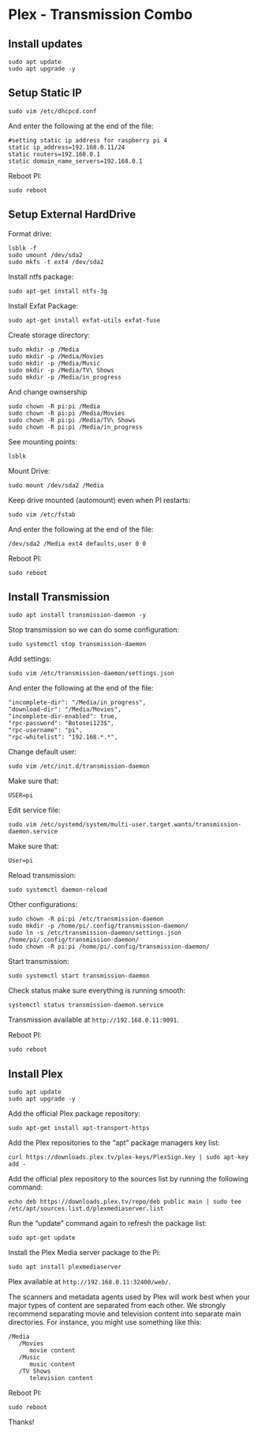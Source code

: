 # Plex - Transmission Combo

## Install updates

```
sudo apt update
sudo apt upgrade -y
```

## Setup Static IP

```
sudo vim /etc/dhcpcd.conf
```

And enter the following at the end of the file: 

```
#setting static ip address for raspberry pi 4
static ip_address=192.168.0.11/24
static routers=192.168.0.1
static domain_name_servers=192.168.0.1
```

Reboot PI:

```
sudo reboot
```

## Setup External HardDrive

Format drive:

```
lsblk -f
sudo umount /dev/sda2
sudo mkfs -t ext4 /dev/sda2
```

Install ntfs package:

```
sudo apt-get install ntfs-3g
```

Install Exfat Package:

```
sudo apt-get install exfat-utils exfat-fuse
```

Create storage directory:

```
sudo mkdir -p /Media
sudo mkdir -p /Media/Movies
sudo mkdir -p /Media/Music
sudo mkdir -p /Media/TV\ Shows
sudo mkdir -p /Media/in_progress
```

And change ownsership

```
sudo chown -R pi:pi /Media
sudo chown -R pi:pi /Media/Movies
sudo chown -R pi:pi /Media/TV\ Shows
sudo chown -R pi:pi /Media/in_progress
```

See mounting points:

```
lsblk
```

Mount Drive:

```
sudo mount /dev/sda2 /Media
```

Keep drive mounted (automount) even when PI restarts:

```
sudo vim /etc/fstab
```

And enter the following at the end of the file:

```
/dev/sda2 /Media ext4 defaults,user 0 0
```

Reboot PI:

```
sudo reboot
```

## Install Transmission

```
sudo apt install transmission-daemon -y
```

Stop transmission so we can do some configuration:

```
sudo systemctl stop transmission-daemon
```

Add settings:

```
sudo vim /etc/transmission-daemon/settings.json
```

And enter the following at the end of the file:

```
"incomplete-dir": "/Media/in_progress",
"download-dir": "/Media/Movies",
"incomplete-dir-enabled": true,
"rpc-password": "Botosei123$",
"rpc-username": "pi",
"rpc-whitelist": "192.168.*.*",
```

Change default user:

```
sudo vim /etc/init.d/transmission-daemon
```

Make sure that:

```
USER=pi
```

Edit service file:

```
sudo vim /etc/systemd/system/multi-user.target.wants/transmission-daemon.service
```

Make sure that:

```
User=pi
```

Reload transmission:

```
sudo systemctl daemon-reload
```

Other configurations:

```
sudo chown -R pi:pi /etc/transmission-daemon
sudo mkdir -p /home/pi/.config/transmission-daemon/
sudo ln -s /etc/transmission-daemon/settings.json /home/pi/.config/transmission-daemon/
sudo chown -R pi:pi /home/pi/.config/transmission-daemon/
```

Start transmission:

```
sudo systemctl start transmission-daemon
```

Check status make sure everything is running smooth:

```
systemctl status transmission-daemon.service
```

Transmission available at `http://192.168.0.11:9091`.

Reboot PI:

```
sudo reboot
```



## Install Plex

```
sudo apt update
sudo apt upgrade -y
```

Add the official Plex package repository:

```
sudo apt-get install apt-transport-https
```

Add the Plex repositories to the “apt” package managers key list:

```
curl https://downloads.plex.tv/plex-keys/PlexSign.key | sudo apt-key add -
```

Add the official plex repository to the sources list by running the following command:

```
echo deb https://downloads.plex.tv/repo/deb public main | sudo tee /etc/apt/sources.list.d/plexmediaserver.list
```

Run the “update” command again to refresh the package list:

```
sudo apt-get update
```

Install the Plex Media server package to the Pi:

```
sudo apt install plexmediaserver
```

Plex available at `http://192.168.0.11:32400/web/`.

The scanners and metadata agents used by Plex will work best when your major types of content are separated from each other. We strongly recommend separating movie and television content into separate main directories. For instance, you might use something like this:

```
/Media
   /Movies
      movie content
   /Music
      music content
   /TV Shows
      television content
```

Reboot PI:

```
sudo reboot
```

Thanks!
